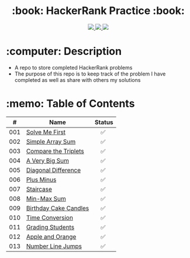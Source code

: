  <div align="center">
   <h1>:book: HackerRank Practice :book:</h1>
   <a href="http://steviecodes.com" target="_blank">
      <img src="https://img.shields.io/badge/-Portfolio_-darkgreen?style=for-the-badge&logo=medium"/>
   </a>
   <a href="https://www.linkedin.com/in/stevie-militello/" target="_blank">
      <img src="https://img.shields.io/badge/-Linkedin-blue?style=for-the-badge&``logo=Linkedin&logoColor=white">
   </a> 
   <a href="mailto:steviemilitello@gmail.com" target="_blank">
      <img src="https://img.shields.io/badge/-Email-c14438?style=for-the-badge&logo=Gmail&``logoColor=white">
   </a>
</div>

<h1>:computer: Description</h1>

- A repo to store completed HackerRank problems
- The purpose of this repo is to keep track of the problem I have completed as well as share with others my solutions

<h1>:memo: Table of Contents</h1>

| #   | Name                                                  | Status                   |
| --- | ----------------------------------------------------- | ------------------------ |
| 001 | [Solve Me First](001-solve-me-first.js)               | &emsp;:white_check_mark: |
| 002 | [Simple Array Sum](002-simple-array-sum.js)           | &emsp;:white_check_mark: |
| 003 | [Compare the Triplets](003-compare-the-triplets.js)   | &emsp;:white_check_mark: |
| 004 | [A Very Big Sum](004-a-very-big-sum.js)               | &emsp;:white_check_mark: |
| 005 | [Diagonal Difference](005-diagonal-difference.js)     | &emsp;:white_check_mark: |
| 006 | [Plus Minus](006-plus-minus.js)                       | &emsp;:white_check_mark: |
| 007 | [Staircase](007-staircase.js)                         | &emsp;:white_check_mark: |
| 008 | [Min-Max Sum](008-min-max-sum.js)                     | &emsp;:white_check_mark: |
| 009 | [Birthday Cake Candles](009-birthday-cake-candles.js) | &emsp;:white_check_mark: |
| 010 | [Time Conversion](010-time-conversion.js)             | &emsp;:white_check_mark: |
| 011 | [Grading Students](011-grading-students.js)           | &emsp;:white_check_mark: |
| 012 | [Apple and Orange](012-apple-and-orange.js)           | &emsp;:white_check_mark: |
| 013 | [Number Line Jumps](013-number-line-jumps.js)         | &emsp;:white_check_mark: |
